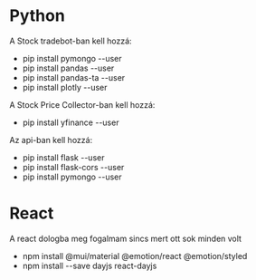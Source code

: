 # Python


A Stock tradebot-ban kell hozzá:
- pip install pymongo --user
- pip install pandas --user
- pip install pandas-ta --user
- pip install plotly --user

A Stock Price Collector-ban kell hozzá:
- pip install yfinance --user

Az api-ban kell hozzá:
- pip install flask --user
- pip install flask-cors --user
- pip install pymongo --user

# React
A react dologba meg fogalmam sincs mert ott sok minden volt
- npm install @mui/material @emotion/react @emotion/styled
- npm install --save dayjs react-dayjs
